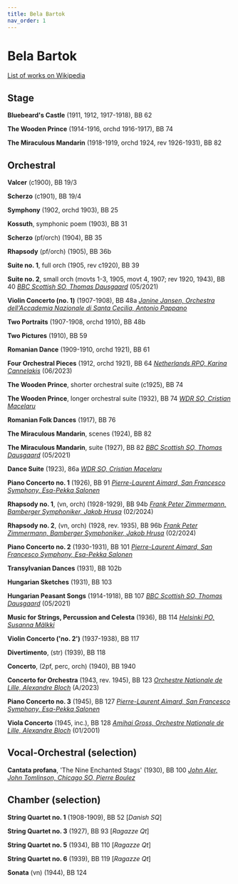 ```yaml
---
title: Bela Bartok
nav_order: 1
---
```


# Bela Bartok

[List of works on Wikipedia](https://en.wikipedia.org/wiki/List_of_compositions_by_B%C3%A9la_Bart%C3%B3k)

## Stage

**Bluebeard's Castle** (1911, 1912, 1917-1918), BB 62

**The Wooden Prince** (1914-1916, orchd 1916-1917), BB 74

**The Miraculous Mandarin** (1918-1919, orchd 1924, rev 1926-1931), BB 82

## Orchestral

**Valcer** (c1900), BB 19/3

**Scherzo** (c1901), BB 19/4

**Symphony** (1902, orchd 1903), BB 25

**Kossuth**, symphonic poem (1903), BB 31

**Scherzo** (pf/orch) (1904), BB 35

**Rhapsody** (pf/orch) (1905), BB 36b

**Suite no. 1**, full orch (1905, rev c1920), BB 39

**Suite no. 2**, small orch (movts 1-3, 1905, movt 4, 1907; rev 1920, 1943), BB 40 [*BBC Scottish SO, Thomas Dausgaard*](http://www.tidal.com/track/173274837) (05/2021)

**Violin Concerto (no. 1)** (1907-1908), BB 48a [*Janine Jansen, Orchestra dell'Accademia Nazionale di Santa Cecilia, Antonio Pappano*](https://tidal.com/browse/album/77609389)

**Two Portraits** (1907-1908, orchd 1910), BB 48b

**Two Pictures** (1910), BB 59

**Romanian Dance** (1909-1910, orchd 1921), BB 61

**Four Orchestral Pieces** (1912, orchd 1921), BB 64 [*Netherlands RPO, Karina Cannelakis*](https://tidal.com/browse/album/290890381) (06/2023)

**The Wooden Prince**, shorter orchestral suite (c1925), BB 74

**The Wooden Prince**, longer orchestral suite (1932), BB 74 [*WDR SO, Cristian Macelaru*](http://www.tidal.com/track/267871131)

**Romanian Folk Dances** (1917), BB 76

**The Miraculous Mandarin**, scenes (1924), BB 82

**The Miraculous Mandarin**, suite (1927), BB 82 [*BBC Scottish SO, Thomas Dausgaard*](http://www.tidal.com/track/173274820) (05/2021)

**Dance Suite** (1923), 86a [*WDR SO, Cristian Macelaru*](http://www.tidal.com/track/267871144)

**Piano Concerto no. 1** (1926), BB 91 [*Pierre-Laurent Aimard, San Francesco Symphony, Esa-Pekka Salonen*](http://www.tidal.com/track/315704881)

**Rhapsody no. 1**, (vn, orch) (1928-1929), BB 94b [*Frank Peter Zimmermann, Bamberger Symphoniker, Jakob Hrusa*](https://tidal.com/browse/album/343201672) (02/2024)

**Rhapsody no. 2**, (vn, orch) (1928, rev. 1935), BB 96b [*Frank Peter Zimmermann, Bamberger Symphoniker, Jakob Hrusa*](https://tidal.com/browse/album/343201672) (02/2024)

**Piano Concerto no. 2** (1930-1931), BB 101 [*Pierre-Laurent Aimard, San Francesco Symphony, Esa-Pekka Salonen*](http://www.tidal.com/track/315704881)

**Transylvanian Dances** (1931), BB 102b

**Hungarian Sketches** (1931), BB 103

**Hungarian Peasant Songs** (1914-1918), BB 107 [*BBC Scottish SO, Thomas Dausgaard*](http://www.tidal.com/track/173274829) (05/2021)

**Music for Strings, Percussion and Celesta** (1936), BB 114 [*Helsinki PO, Susanna Mälkki*](http://www.tidal.com/track/196591292)

**Violin Concerto ('no. 2')** (1937-1938), BB 117

**Divertimento**, (str) (1939), BB 118

**Concerto**, (2pf, perc, orch) (1940), BB 1940

**Concerto for Orchestra** (1943, rev. 1945), BB 123 [*Orchestre Nationale de Lille, Alexandre Bloch*](https://tidal.com/browse/album/309518267) (A/2023)

**Piano Concerto no. 3** (1945), BB 127 [*Pierre-Laurent Aimard, San Francesco Symphony, Esa-Pekka Salonen*](http://www.tidal.com/track/315704881)

**Viola Concerto** (1945, inc.), BB 128 [*Amihai Gross, Orchestre Nationale de Lille, Alexandre Bloch*](https://tidal.com/browse/album/309518267) (01/2001)

## Vocal-Orchestral (selection)

**Cantata profana**, 'The Nine Enchanted Stags' (1930), BB 100 [*John Aler, John Tomlinson, Chicago SO, Pierre Boulez*](http://www.tidal.com/track/4486543)

## Chamber (selection)

**String Quartet no. 1** (1908-1909), BB 52 [*Danish SQ*]

**String Quartet no. 3** (1927), BB 93 [*Ragazze Qt*]

**String Quartet no. 5** (1934), BB 110 [*Ragazze Qt*]

**String Quartet no. 6** (1939), BB 119 [*Ragazze Qt*]

**Sonata** (vn) (1944), BB 124
